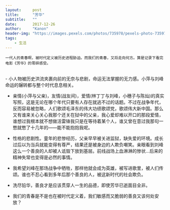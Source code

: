 ```yaml
---
layout:     post
title:      "芳华"
subtitle:   ""
date:       2017-12-26
author:     "Kanon"
header-img: "https://images.pexels.com/photos/735978/pexels-photo-735978.jpeg?w=940&h=650&auto=compress&cs=tinysrgb"
tags:
    - 生活
---
```


```
一代人的青春啊，被时代定义被历史进程胁迫。而我们的青春，又将走向何方。算是记录下看完电影《芳华》的零碎感受。
```
<br>
- 小人物被历史洪流夹裹向前的无奈与悲剧，命运无法掌握的无力感。小萍与刘峰命运的辗转都与整个时代息息相关。

- 亲情(小萍与父亲)，友情(战友间)，爱情(林丁丁与刘峰，小穗子与陈灿)的真实写照，这是无论在哪个年代只要有人存在就逃不过的话题。不过在战争年代，反而容易被忽略，人们歌颂毛泽东的伟大功绩歌颂党，歌颂伟大新中国。那么又有谁来关心关心我那个还关在狱中的父亲，我心爱却难以开口的那段爱情，谁想过我根本就不想做活雷锋我只是在等待着某个人，谁又曾在意过我那句一憋就憋了十几年的——能不能抱抱我呢。

- 性格的悲剧性。童年的悲惨经历，父亲早早被关进监狱，缺失爱的环境。成长过后以为当兵就能变得有尊严，结果还是被身边的人欺负嘲笑。亲眼看到刘峰这么一个善良的人却被人诋毁下放到基层。前线战场上血淋淋的惨状…后来的精神失常也变得是必然的事情。

- 我希望刘峰在那场战争中牺牲，那样他就会成为英雄，被写进歌里，被人们传颂。谁也不忍心看到多年后那个善良的人，被这新时代的社会欺负。

- 洗尽铅华，善良才是应该贯穿人一生的品德，即使芳华已逝面目全非。

- 我们的青春是不是也在被时代定义着，我们敏感而又脆弱的善良又该何处安放？
<br><br><br><br>
